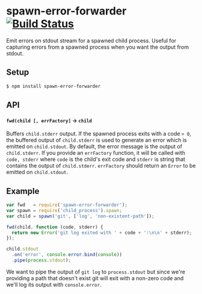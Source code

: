 spawn-error-forwarder [![Build Status](https://travis-ci.org/bendrucker/spawn-error-forwarder.svg?branch=master)](https://travis-ci.org/bendrucker/spawn-error-forwarder)
=====================

Emit errors on stdout stream for a spawned child process. Useful for capturing errors from a spawned process when you want the output from stdout.

## Setup
```bash
$ npm install spawn-error-forwarder
```

## API

#### `fwd(child [, errFactory]` -> `child`

Buffers `child.stderr` output. If the spawned process exits with a code `> 0`, the buffered output of `child.stderr` is used to generate an error which is emitted on `child.stdout`. By default, the error message is the output of `child.stderr`. If you provide an `errFactory` function, it will be called with `code, stderr` where `code` is the child's exit code and `stderr` is string that contains the output of `child.stderr`. `errFactory` should return an `Error` to be emitted on `child.stdout`.

## Example

```js
var fwd   = require('spawn-error-forwarder');
var spawn = require('child_process').spawn;
var child = spawn('git', ['log', 'non-existent-path']);

fwd(child, function (code, stderr) {
  return new Error('git log exited with ' + code + ':\n\n' + stderr);
});

child.stdout
  .on('error', console.error.bind(console))
  .pipe(process.stdout);
```

We want to pipe the output of `git log` to `process.stdout` but since we're providing a path that doesn't exist git will exit with a non-zero code and we'll log its output with `console.error`.
